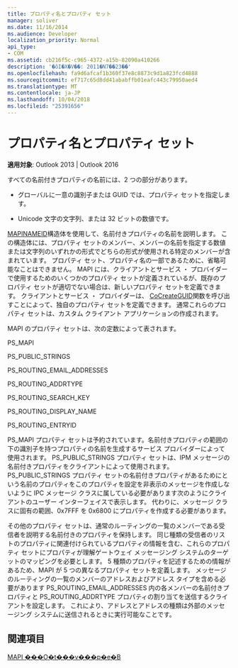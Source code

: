 ```yaml
---
title: プロパティ名とプロパティ セット
manager: soliver
ms.date: 11/16/2014
ms.audience: Developer
localization_priority: Normal
api_type:
- COM
ms.assetid: cb216f5c-c965-4372-a15b-82090a410266
description: '�ŏI�X�V��: 2011�N7��23��'
ms.openlocfilehash: fa9d6afcaf1b360f37e8c8873c9d1a823fcd4888
ms.sourcegitcommit: ef717c65d8dd41ababffb01eafc443c79950aed4
ms.translationtype: MT
ms.contentlocale: ja-JP
ms.lasthandoff: 10/04/2018
ms.locfileid: "25391656"
---
```

# <a name="property-names-and-property-sets"></a>プロパティ名とプロパティ セット

  
  
**適用対象**: Outlook 2013 | Outlook 2016 
  
すべての名前付きプロパティの名前には、2 つの部分があります。
  
- グローバルに一意の識別子または GUID では、プロパティ セットを指定します。
    
- Unicode 文字の文字列、または 32 ビットの数値です。 
    
[MAPINAMEID](mapinameid.md)構造体を使用して、名前付きプロパティの名前を説明します。 この構造体には、プロパティ セットのメンバー、メンバーの名前を指定する数値または文字列のいずれかの形式でどちらの形式が使用される特定のメンバーが含まれています。 プロパティ セット、プロパティ名の一部であるために、省略可能なことはできません。 MAPI には、クライアントとサービス ・ プロバイダーで使用するためのいくつかのプロパティ セットが定義されているが、既存のプロパティ セットが適切でない場合は、新しいプロパティ セットを定義できます。 クライアントとサービス ・ プロバイダーは、 [CoCreateGUID](https://msdn.microsoft.com/library/ms688568.aspx)関数を呼び出すことによって、独自のプロパティ セットを定義できます。 通常これらのプロパティ セットは、カスタム クライアント アプリケーションの作成されます。 
  
MAPI のプロパティ セットは、次の定数によって表されます。
  
PS_MAPI
  
PS_PUBLIC_STRINGS
  
PS_ROUTING_EMAIL_ADDRESSES
  
PS_ROUTING_ADDRTYPE
  
PS_ROUTING_SEARCH_KEY
  
PS_ROUTING_DISPLAY_NAME
  
PS_ROUTING_ENTRYID
  
PS_MAPI プロパティ セットは予約されています。名前付きプロパティの範囲の下の識別子を持つプロパティの名前を生成するサービス プロバイダーによって使用されます。 PS_PUBLIC_STRINGS プロパティ セットは、IPM メッセージの名前付きプロパティをクライアントによって使用されます。 PS_PUBLIC_STRINGS プロパティ セットの名前付きプロパティがあるためにという名前のプロパティをこのプロパティを設定を非表示のメッセージを作成しないように IPC メッセージ クラスに属している必要があります次のようにクライアントのユーザー インターフェイスで表示します。 代わりに、メッセージ クラスに固有の範囲、0x7FFF を 0x6800 にプロパティを作成する必要があります。
  
その他のプロパティ セットは、通常のルーティングの一覧のメンバーである受信者を説明する名前付きのプロパティを保持します。 同じ種類の受信者のリストのプロパティに関連付けられているプロパティの情報を含む、これらのプロパティ セットにプロパティが理解ゲートウェイ メッセージング システムのターゲットのマッピングを必要とします。 5 種類のプロパティを記述するための情報があるため、MAPI が 5 つの異なるプロパティ セットを定義します。 メッセージのルーティングの一覧のメンバーのアドレスおよびアドレス タイプを含める必要があります PS_ROUTING_EMAIL_ADDRESSES 内の各メンバーの名前付きプロパティと PS_ROUTING_ADDRTYPE プロパティの割り当てを送信するクライアントを設定します。 これにより、アドレスとアドレスの種類は外部のメッセージング システムに送信されるときに実行可能なことです。
  
## <a name="see-also"></a>関連項目



[MAPI ���O�t���v���p�e�B](mapi-named-properties.md)

